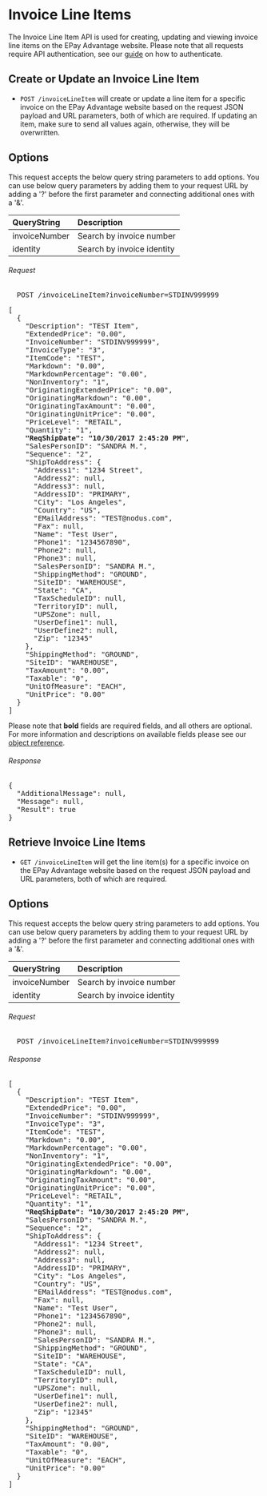 Invoice Line Items
============

The Invoice Line Item API is used for creating, updating and viewing invoice line items on the EPay Advantage website. Please note that all requests require API authentication, see our [guide](Token.md) on how to authenticate.

Create or Update an Invoice Line Item
--------------------

* `POST /invoiceLineItem` will create or update a line item for a specific invoice on the EPay Advantage website based on the request JSON payload and URL parameters, both of which are required. If updating an item, make sure to send all values again, otherwise, they will be overwritten.

Options
-------

This request accepts the below query string parameters to add options. You can use below query parameters by adding them to your request URL by adding a '?' before the first parameter and connecting additional ones with a '&'.

| QueryString | Description | 
| :------------- | :------------- | 
| invoiceNumber | Search by invoice number |
| identity | Search by invoice identity |

###### Request
<pre>
  POST /invoiceLineItem?invoiceNumber=STDINV999999
</pre>

<pre>
[
  {
    "Description": "TEST Item",
    "ExtendedPrice": "0.00",
    "InvoiceNumber": "STDINV999999",
    "InvoiceType": "3",
    "ItemCode": "TEST",
    "Markdown": "0.00",
    "MarkdownPercentage": "0.00",
    "NonInventory": "1",
    "OriginatingExtendedPrice": "0.00",
    "OriginatingMarkdown": "0.00",
    "OriginatingTaxAmount": "0.00",
    "OriginatingUnitPrice": "0.00",
    "PriceLevel": "RETAIL",
    "Quantity": "1",
    <b>"ReqShipDate": "10/30/2017 2:45:20 PM"</b>,
    "SalesPersonID": "SANDRA M.",
    "Sequence": "2",
    "ShipToAddress": {
      "Address1": "1234 Street",
      "Address2": null,
      "Address3": null,
      "AddressID": "PRIMARY",
      "City": "Los Angeles",
      "Country": "US",
      "EMailAddress": "TEST@nodus.com",
      "Fax": null,
      "Name": "Test User",
      "Phone1": "1234567890",
      "Phone2": null,
      "Phone3": null,
      "SalesPersonID": "SANDRA M.",
      "ShippingMethod": "GROUND",
      "SiteID": "WAREHOUSE",
      "State": "CA",
      "TaxScheduleID": null,
      "TerritoryID": null,
      "UPSZone": null,
      "UserDefine1": null,
      "UserDefine2": null,
      "Zip": "12345"
    },
    "ShippingMethod": "GROUND",
    "SiteID": "WAREHOUSE",
    "TaxAmount": "0.00",
    "Taxable": "0",
    "UnitOfMeasure": "EACH",
    "UnitPrice": "0.00"
  }
]
</pre>

Please note that **bold** fields are required fields, and all others are optional. For more information and descriptions on available fields please see our [object reference](../Objects/Currency.md).

###### Response
<pre>
{
  "AdditionalMessage": null,
  "Message": null,
  "Result": true
}
</pre>


Retrieve Invoice Line Items
--------------------

* `GET /invoiceLineItem` will get the line item(s) for a specific invoice on the EPay Advantage website based on the request JSON payload and URL parameters, both of which are required.

Options
-------

This request accepts the below query string parameters to add options. You can use below query parameters by adding them to your request URL by adding a '?' before the first parameter and connecting additional ones with a '&'.

| QueryString | Description | 
| :------------- | :------------- | 
| invoiceNumber | Search by invoice number |
| identity | Search by invoice identity |

###### Request
<pre>
  POST /invoiceLineItem?invoiceNumber=STDINV999999
</pre>

###### Response
<pre>
[
  {
    "Description": "TEST Item",
    "ExtendedPrice": "0.00",
    "InvoiceNumber": "STDINV999999",
    "InvoiceType": "3",
    "ItemCode": "TEST",
    "Markdown": "0.00",
    "MarkdownPercentage": "0.00",
    "NonInventory": "1",
    "OriginatingExtendedPrice": "0.00",
    "OriginatingMarkdown": "0.00",
    "OriginatingTaxAmount": "0.00",
    "OriginatingUnitPrice": "0.00",
    "PriceLevel": "RETAIL",
    "Quantity": "1",
    <b>"ReqShipDate": "10/30/2017 2:45:20 PM"</b>,
    "SalesPersonID": "SANDRA M.",
    "Sequence": "2",
    "ShipToAddress": {
      "Address1": "1234 Street",
      "Address2": null,
      "Address3": null,
      "AddressID": "PRIMARY",
      "City": "Los Angeles",
      "Country": "US",
      "EMailAddress": "TEST@nodus.com",
      "Fax": null,
      "Name": "Test User",
      "Phone1": "1234567890",
      "Phone2": null,
      "Phone3": null,
      "SalesPersonID": "SANDRA M.",
      "ShippingMethod": "GROUND",
      "SiteID": "WAREHOUSE",
      "State": "CA",
      "TaxScheduleID": null,
      "TerritoryID": null,
      "UPSZone": null,
      "UserDefine1": null,
      "UserDefine2": null,
      "Zip": "12345"
    },
    "ShippingMethod": "GROUND",
    "SiteID": "WAREHOUSE",
    "TaxAmount": "0.00",
    "Taxable": "0",
    "UnitOfMeasure": "EACH",
    "UnitPrice": "0.00"
  }
]
</pre>
